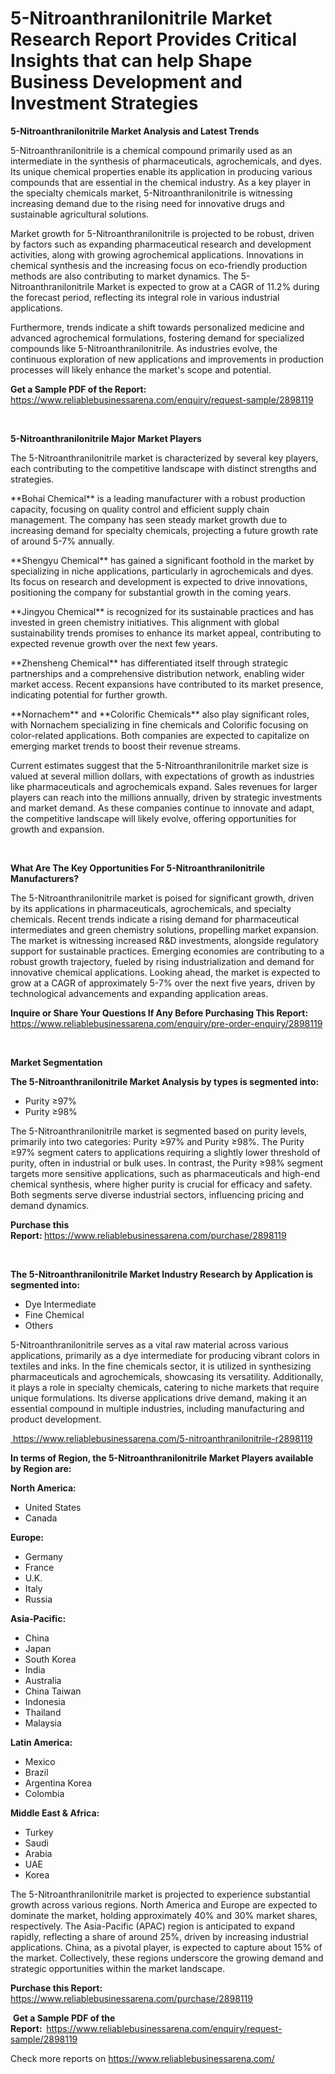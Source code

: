 <p><h1>5-Nitroanthranilonitrile Market Research Report Provides Critical Insights that can help Shape Business Development and Investment Strategies</h1></p><p><strong>5-Nitroanthranilonitrile Market Analysis and Latest Trends</strong></p>
<p><p>5-Nitroanthranilonitrile is a chemical compound primarily used as an intermediate in the synthesis of pharmaceuticals, agrochemicals, and dyes. Its unique chemical properties enable its application in producing various compounds that are essential in the chemical industry. As a key player in the specialty chemicals market, 5-Nitroanthranilonitrile is witnessing increasing demand due to the rising need for innovative drugs and sustainable agricultural solutions.</p><p>Market growth for 5-Nitroanthranilonitrile is projected to be robust, driven by factors such as expanding pharmaceutical research and development activities, along with growing agrochemical applications. Innovations in chemical synthesis and the increasing focus on eco-friendly production methods are also contributing to market dynamics. The 5-Nitroanthranilonitrile Market is expected to grow at a CAGR of 11.2% during the forecast period, reflecting its integral role in various industrial applications.</p><p>Furthermore, trends indicate a shift towards personalized medicine and advanced agrochemical formulations, fostering demand for specialized compounds like 5-Nitroanthranilonitrile. As industries evolve, the continuous exploration of new applications and improvements in production processes will likely enhance the market's scope and potential.</p></p>
<p><strong>Get a Sample PDF of the Report:&nbsp;</strong> <a href="https://www.reliablebusinessarena.com/enquiry/request-sample/2898119?utm_campaign=2136&utm_medium=2&utm_source=Github&utm_content=ia&utm_term=15032025&utm_id=5-nitroanthranilonitrile">https://www.reliablebusinessarena.com/enquiry/request-sample/2898119</a></p>
<p>&nbsp;</p>
<p><strong>5-Nitroanthranilonitrile Major Market Players</strong></p>
<p><p>The 5-Nitroanthranilonitrile market is characterized by several key players, each contributing to the competitive landscape with distinct strengths and strategies. </p><p>**Bohai Chemical** is a leading manufacturer with a robust production capacity, focusing on quality control and efficient supply chain management. The company has seen steady market growth due to increasing demand for specialty chemicals, projecting a future growth rate of around 5-7% annually.</p><p>**Shengyu Chemical** has gained a significant foothold in the market by specializing in niche applications, particularly in agrochemicals and dyes. Its focus on research and development is expected to drive innovations, positioning the company for substantial growth in the coming years.</p><p>**Jingyou Chemical** is recognized for its sustainable practices and has invested in green chemistry initiatives. This alignment with global sustainability trends promises to enhance its market appeal, contributing to expected revenue growth over the next few years.</p><p>**Zhensheng Chemical** has differentiated itself through strategic partnerships and a comprehensive distribution network, enabling wider market access. Recent expansions have contributed to its market presence, indicating potential for further growth.</p><p>**Nornachem** and **Colorific Chemicals** also play significant roles, with Nornachem specializing in fine chemicals and Colorific focusing on color-related applications. Both companies are expected to capitalize on emerging market trends to boost their revenue streams.</p><p>Current estimates suggest that the 5-Nitroanthranilonitrile market size is valued at several million dollars, with expectations of growth as industries like pharmaceuticals and agrochemicals expand. Sales revenues for larger players can reach into the millions annually, driven by strategic investments and market demand. As these companies continue to innovate and adapt, the competitive landscape will likely evolve, offering opportunities for growth and expansion.</p></p>
<p>&nbsp;</p>
<p><strong>What Are The Key Opportunities For 5-Nitroanthranilonitrile Manufacturers?</strong></p>
<p><p>The 5-Nitroanthranilonitrile market is poised for significant growth, driven by its applications in pharmaceuticals, agrochemicals, and specialty chemicals. Recent trends indicate a rising demand for pharmaceutical intermediates and green chemistry solutions, propelling market expansion. The market is witnessing increased R&D investments, alongside regulatory support for sustainable practices. Emerging economies are contributing to a robust growth trajectory, fueled by rising industrialization and demand for innovative chemical applications. Looking ahead, the market is expected to grow at a CAGR of approximately 5-7% over the next five years, driven by technological advancements and expanding application areas.</p></p>
<p><strong>Inquire or Share Your Questions If Any Before Purchasing This Report:</strong> <a href="https://www.reliablebusinessarena.com/enquiry/pre-order-enquiry/2898119?utm_campaign=2136&utm_medium=2&utm_source=Github&utm_content=ia&utm_term=15032025&utm_id=5-nitroanthranilonitrile">https://www.reliablebusinessarena.com/enquiry/pre-order-enquiry/2898119</a></p>
<p>&nbsp;</p>
<p><strong>Market Segmentation</strong></p>
<p><strong>The 5-Nitroanthranilonitrile Market Analysis by types is segmented into:</strong></p>
<p><ul><li>Purity ≥97%</li><li>Purity ≥98%</li></ul></p>
<p><p>The 5-Nitroanthranilonitrile market is segmented based on purity levels, primarily into two categories: Purity ≥97% and Purity ≥98%. The Purity ≥97% segment caters to applications requiring a slightly lower threshold of purity, often in industrial or bulk uses. In contrast, the Purity ≥98% segment targets more sensitive applications, such as pharmaceuticals and high-end chemical synthesis, where higher purity is crucial for efficacy and safety. Both segments serve diverse industrial sectors, influencing pricing and demand dynamics.</p></p>
<p><strong>Purchase this Report:&nbsp;</strong><a href="https://www.reliablebusinessarena.com/purchase/2898119?utm_campaign=2136&utm_medium=2&utm_source=Github&utm_content=ia&utm_term=15032025&utm_id=5-nitroanthranilonitrile">https://www.reliablebusinessarena.com/purchase/2898119</a></p>
<p>&nbsp;</p>
<p><strong>The 5-Nitroanthranilonitrile Market Industry Research by Application is segmented into:</strong></p>
<p><ul><li>Dye Intermediate</li><li>Fine Chemical</li><li>Others</li></ul></p>
<p><p>5-Nitroanthranilonitrile serves as a vital raw material across various applications, primarily as a dye intermediate for producing vibrant colors in textiles and inks. In the fine chemicals sector, it is utilized in synthesizing pharmaceuticals and agrochemicals, showcasing its versatility. Additionally, it plays a role in specialty chemicals, catering to niche markets that require unique formulations. Its diverse applications drive demand, making it an essential compound in multiple industries, including manufacturing and product development.</p></p>
<p><a href="https://www.reliablebusinessarena.com/5-nitroanthranilonitrile-r2898119?utm_campaign=2136&utm_medium=2&utm_source=Github&utm_content=ia&utm_term=15032025&utm_id=5-nitroanthranilonitrile">&nbsp;https://www.reliablebusinessarena.com/5-nitroanthranilonitrile-r2898119</a></p>
<p><strong>In terms of Region, the 5-Nitroanthranilonitrile Market Players available by Region are:</strong></p>
<p>
    <p> <strong> North America: </strong>
        <ul>
            <li>United States</li>
            <li>Canada</li>
        </ul>
        </p> 
    <p> <strong> Europe: </strong>
        <ul>
            <li>Germany</li>
            <li>France</li>
            <li>U.K.</li>
            <li>Italy</li>
            <li>Russia</li>
        </ul>
        </p> 
    <p> <strong> Asia-Pacific: </strong>
        <ul>
            <li>China</li>
            <li>Japan</li>
            <li>South Korea</li>
            <li>India</li>
            <li>Australia</li>
            <li>China Taiwan</li>
            <li>Indonesia</li>
            <li>Thailand</li>
            <li>Malaysia</li>
        </ul>
        </p> 
    <p> <strong> Latin America: </strong>
        <ul>
            <li>Mexico</li>
            <li>Brazil</li>
            <li>Argentina Korea</li>
            <li>Colombia</li>
        </ul>
        </p> 
    <p> <strong> Middle East & Africa: </strong>
        <ul>
            <li>Turkey</li>
            <li>Saudi</li>
            <li>Arabia</li>
            <li>UAE</li>
            <li>Korea</li>
        </ul>
    </p>
    </p>
<p><p>The 5-Nitroanthranilonitrile market is projected to experience substantial growth across various regions. North America and Europe are expected to dominate the market, holding approximately 40% and 30% market shares, respectively. The Asia-Pacific (APAC) region is anticipated to expand rapidly, reflecting a share of around 25%, driven by increasing industrial applications. China, as a pivotal player, is expected to capture about 15% of the market. Collectively, these regions underscore the growing demand and strategic opportunities within the market landscape.</p></p>
<p><strong>Purchase this Report: </strong><a href="https://www.reliablebusinessarena.com/purchase/2898119?utm_campaign=2136&utm_medium=2&utm_source=Github&utm_content=ia&utm_term=15032025&utm_id=5-nitroanthranilonitrile">https://www.reliablebusinessarena.com/purchase/2898119</a></p>
<p>&nbsp;<strong>Get a Sample PDF of the Report:&nbsp;&nbsp;</strong><a href="https://www.reliablebusinessarena.com/enquiry/request-sample/2898119?utm_campaign=2136&utm_medium=2&utm_source=Github&utm_content=ia&utm_term=15032025&utm_id=5-nitroanthranilonitrile">https://www.reliablebusinessarena.com/enquiry/request-sample/2898119</a></p>
<p><strong></strong></p>
<p>Check more reports on <a href="https://www.reliablebusinessarena.com/?utm_campaign=2136&utm_medium=2&utm_source=Github&utm_content=ia&utm_term=15032025&utm_id=5-nitroanthranilonitrile">https://www.reliablebusinessarena.com/</a></p>